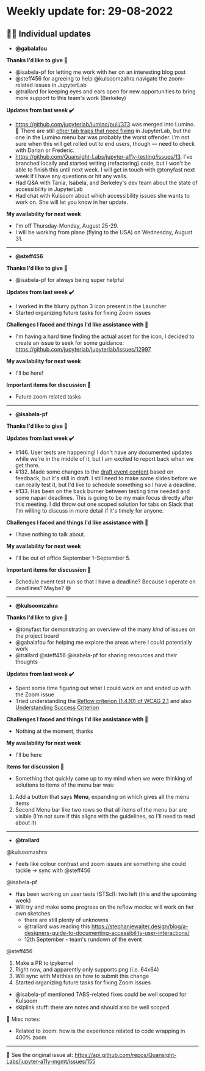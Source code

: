 # Weekly update for: 29-08-2022

## :singer: Individual updates

- **@gabalafou** 

 **Thanks I'd like to give 🙌**
- @isabela-pf for letting me work with her on an interesting blog post
- @steff456 for agreeing to help @kulsoomzahra navigate the zoom-related issues in JupyterLab
- @trallard for keeping eyes and ears open for new opportunities to bring more support to this team's work (Berkeley)

**Updates from last week :heavy_check_mark:**
- https://github.com/jupyterlab/lumino/pull/373 was merged into Lumino. :tada: There are still [other tab traps that need fixing](https://github.com/jupyterlab/lumino/pull/373#issuecomment-1224098336) in JupyterLab, but the one in the Lumino menu bar was probably the worst offender. I'm not sure when this will get rolled out to end users, though — need to check with Darian or Frederic.
- https://github.com/Quansight-Labs/jupyter-a11y-testing/issues/13. I've branched locally and started writing (refactoring) code, but I won't be able to finish this until next week. I will get in touch with @tonyfast next week if I have any questions or hit any walls.
- Had Q&A with Tania, Isabela, and Berkeley's dev team about the state of accessibility in JupyterLab
- Had chat with Kulsoom about which accessibility issues she wants to work on. She will let you know in her update.

**My availability for next week**
- I'm off Thursday-Monday, August 25-29. 
- I will be working from plane (flying to the USA) on Wednesday, August 31. 
---

- **@steff456** 

 **Thanks I'd like to give 🙌**
- @isabela-pf for always being super helpful

**Updates from last week :heavy_check_mark:**
- I worked in the blurry python 3 icon present in the Launcher
- Started organizing future tasks for fixing Zoom issues

**Challenges I faced and things I'd like assistance with 🙏**
- I'm having a hard time finding the actual asset for the icon, I decided to create an issue to seek for some guidance: https://github.com/jupyterlab/jupyterlab/issues/12997.

**My availability for next week**
- I'll be here!

**Important items for discussion 💬**
- Future zoom related tasks 
---

- **@isabela-pf** 

 **Thanks I'd like to give 🙌**

**Updates from last week :heavy_check_mark:**

- #146. User tests are happening! I don't have any documented updates while we're in the middle of it, but I am excited to report back when we get there. 
- #132. Made some changes to the [draft event content](https://github.com/isabela-pf/a11y-events/pull/8) based on feedback, but it's still in draft. I still need to make some slides before we can really test it, but I'd like to schedule something so I have a deadline.
- #133. Has been on the back burner between testing time needed and some napari deadlines. This is going to be my main focus directly after this meeting. I did throw out one scoped solution for tabs on Slack that I'm willing to discuss in more detail if it's timely for anyone.

**Challenges I faced and things I'd like assistance with 🙏**
- I have nothing to talk about.

**My availability for next week**
- I'll be out of office September 1–September 5.

**Important items for discussion 💬**
- Schedule event test run so that I have a deadline? Because I operate on deadlines? Maybe? 😅 
---

- **@kulsoomzahra** 

 **Thanks I'd like to give 🙌**
- @tonyfast for demonstrating an overview of the many _kind_ of issues on the project board
- @gabalafou for helping me explore the areas where I could potentially work
- @trallard @steff456 @isabela-pf for sharing resources and their thoughts

**Updates from last week :heavy_check_mark:**
- Spent some time figuring out what I could work on and ended up with the Zoom issue
- Tried understanding the [Reflow criterion (1.4.10) of WCAG 2.1](https://drive.google.com/file/d/1VYgRrtCckUMAj_3A21FY3DPei0YYtxd5/view?usp=sharing_eil&ts=5e177beb) and also [Understanding Success Criterion](https://www.w3.org/WAI/WCAG21/Understanding/reflow.html)

**Challenges I faced and things I'd like assistance with 🙏**
- Nothing at the moment, thanks 

**My availability for next week**
- I'll be here

**Items for discussion 💬**
- Something that quickly came up to my mind when we were thinking of solutions to items of the menu bar was:
1. Add a button that says **Menu**,  expanding on which gives all the menu items
2. Second Menu bar like two rows so that all items of the menu bar are visible (I'm not sure if this aligns with the guidelines, so I'll need to read about it) 
---

- **@trallard** 

 @kulsoomzahra 
- Feels like colour contrast and zoom issues are something she could tackle -> sync with @steff456 

@isabela-pf 
- Has been working on user tests (STScI): two left (this and the upcoming week)
- Will try and make some progress on the reflow mocks: will work on her own sketches
  - there are still plenty of unknowns 
  - @trallard  was reading this https://stephaniewalter.design/blog/a-designers-guide-to-documenting-accessibility-user-interactions/
  - 12th September - team's rundown of the event

@steff456 
1. Make a PR to ipykernel
2. Right now, and apparently only supports png (i.e. 64x64)
3. Will sync with Matthias on how to submit this change
4. Started organizing future tasks for fixing Zoom issues
  - @isabela-pf  mentioned TABS-related fixes could be well scoped for Kulsoom
  - skiplink stuff: there are notes and should also be well scoped


📓 Misc notes:
- Related to zoom: how is the experience related to code wrapping in 400% zoom
 
---


:link: See the original issue at: <https://api.github.com/repos/Quansight-Labs/jupyter-a11y-mgmt/issues/155>

